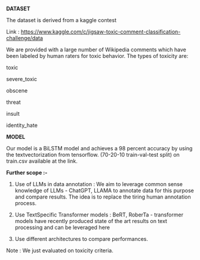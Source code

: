 **DATASET**

The dataset is derived from a kaggle contest 

Link : https://www.kaggle.com/c/jigsaw-toxic-comment-classification-challenge/data

We are provided with a large number of Wikipedia comments which have been labeled by human raters for toxic behavior. The types of toxicity are:

toxic

severe_toxic

obscene

threat

insult

identity_hate



**MODEL**

Our model is a BiLSTM model and achieves a 98 percent accuracy by using the textvectorization from tensorflow. (70-20-10 train-val-test split) on train.csv available at the link.

**Further scope :-**
1. Use of LLMs in data annotation : We aim to leverage common sense knowledge of LLMs - ChatGPT, LLAMA to annotate data for this purpose and compare results. The idea is to replace the tiring human annotation process.

2. Use TextSpecific Transformer models : BeRT, RoberTa - transformer models have recently produced state of the art results on text processing and can be leveraged here

3. Use different architectures to compare performances.


Note : We just evaluated on toxicity criteria.

